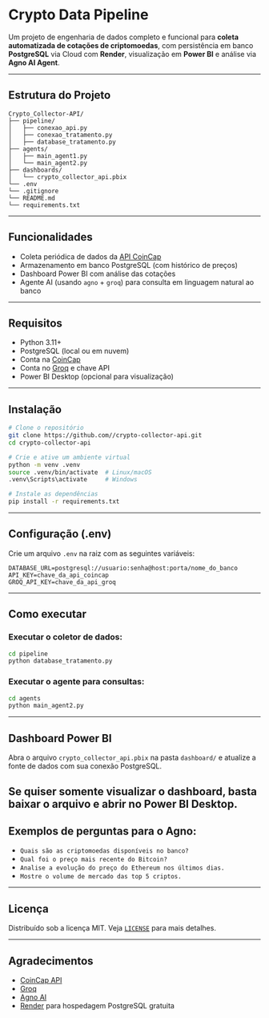 #  Crypto Data Pipeline

&#x20;&#x20;

Um projeto de engenharia de dados completo e funcional para **coleta automatizada de cotações de criptomoedas**, com persistência em banco **PostgreSQL** via Cloud com **Render**, visualização em **Power BI** e análise via **Agno AI Agent**.

---

##  Estrutura do Projeto

```
Crypto_Collector-API/
├── pipeline/
│   ├── conexao_api.py
│   ├── conexao_tratamento.py
│   ├── database_tratamento.py
├── agents/
│   ├── main_agent1.py
│   └── main_agent2.py
├── dashboards/
│   └── crypto_collector_api.pbix
└── .env
└── .gitignore
└── README.md
└── requirements.txt

```

---

##  Funcionalidades

-  Coleta periódica de dados da [API CoinCap](https://docs.coincap.io/)
-  Armazenamento em banco PostgreSQL (com histórico de preços)
-  Dashboard Power BI com análise das cotações
-  Agente AI (usando `agno` + `groq`) para consulta em linguagem natural ao banco

---

##  Requisitos

- Python 3.11+
- PostgreSQL (local ou em nuvem)
- Conta na [CoinCap](https://coincap.io/)
- Conta no [Groq](https://console.groq.com/) e chave API
- Power BI Desktop (opcional para visualização)

---

##  Instalação

```bash
# Clone o repositório
git clone https://github.com//crypto-collector-api.git
cd crypto-collector-api

# Crie e ative um ambiente virtual
python -m venv .venv
source .venv/bin/activate  # Linux/macOS
.venv\Scripts\activate     # Windows

# Instale as dependências
pip install -r requirements.txt
```

---

##  Configuração (.env)

Crie um arquivo `.env` na raiz com as seguintes variáveis:

```
DATABASE_URL=postgresql://usuario:senha@host:porta/nome_do_banco
API_KEY=chave_da_api_coincap
GROQ_API_KEY=chave_da_api_groq
```

---

##  Como executar

### Executar o coletor de dados:

```bash
cd pipeline
python database_tratamento.py
```

### Executar o agente para consultas:

```bash
cd agents
python main_agent2.py
```

---

##  Dashboard Power BI

Abra o arquivo `crypto_collector_api.pbix` na pasta `dashboard/` e atualize a fonte de dados com sua conexão PostgreSQL.

Se quiser somente visualizar o dashboard, basta baixar o arquivo e abrir no Power BI Desktop.
---

##  Exemplos de perguntas para o Agno:

- `Quais são as criptomoedas disponíveis no banco?`
- `Qual foi o preço mais recente do Bitcoin?`
- `Analise a evolução do preço do Ethereum nos últimos dias.`
- `Mostre o volume de mercado das top 5 criptos.`

---

##  Licença

Distribuído sob a licença MIT. Veja [`LICENSE`](LICENSE) para mais detalhes.

---

##  Agradecimentos

- [CoinCap API](https://docs.coincap.io/)
- [Groq](https://console.groq.com/)
- [Agno AI](https://pypi.org/project/agno/)
- [Render](https://render.com/) para hospedagem PostgreSQL gratuita

